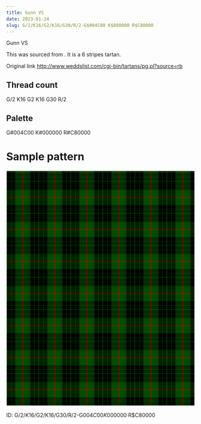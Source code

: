 ```yaml
---
title: Gunn VS
date: 2023-01-24
slug: G/2/K16/G2/K16/G30/R/2-G$004C00 K$000000 R$C80000
---
```

Gunn VS

This was sourced from <no value>.  It is a 6 stripes tartan.

Original link http://www.weddslist.com/cgi-bin/tartans/pg.pl?source=rb

## Thread count
G/2 K16 G2 K16 G30 R/2

## Palette
G#004C00 K#000000 R#C80000

# Sample pattern

![Tartan detail](tartan.png "G/2 K16 G2 K16 G30 R/2 tartan")

ID: G/2/K16/G2/K16/G30/R/2-G$004C00 K$000000 R$C80000